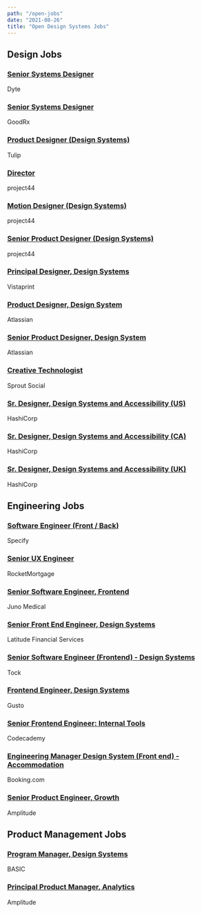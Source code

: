 ```yaml
---
path: "/open-jobs"
date: "2021-08-26"
title: "Open Design Systems Jobs"
---
```


## Design Jobs

### [Senior Systems Designer](https://dyte.freshteam.com/jobs/IhXiQVOvlESW/product-designer-b2b-remote)

Dyte

### [Senior Systems Designer](https://jobs.lever.co/goodrx/cf6bcedb-a9f8-46e0-96f9-388152d96c8d)

GoodRx

### [Product Designer (Design Systems)](https://tulip.co/careers/job-posting/?gh_jid=4578390003&gh_src=27b5fd843us)

Tulip

### [Director](https://boards.greenhouse.io/project44/jobs/3381973)

project44

### [Motion Designer (Design Systems)](https://boards.greenhouse.io/project44/jobs/3392930)

project44

### [Senior Product Designer (Design Systems)](https://boards.greenhouse.io/project44/jobs/3381973)

project44

### [Principal Designer, Design Systems](https://www.linkedin.com/jobs/view/2626942765/)

Vistaprint

### [Product Designer, Design System](https://jobs.lever.co/atlassian/04c69d75-11d2-455b-b4db-9557670651e9?lever-via=mchz33OSqn)

Atlassian

### [Senior Product Designer, Design System](https://jobs.lever.co/atlassian/ab45ae10-c95f-4f9c-86a3-0a88b5eb5cb5?lever-via=mchz33OSqn)

Atlassian

### [Creative Technologist](https://sproutsocial.com/careers/open-positions/?amp#/2953236/creative-technologist)

Sprout Social

### [Sr. Designer, Design Systems and Accessibility (US)](https://www.hashicorp.com/job/3139270)

HashiCorp

### [Sr. Designer, Design Systems and Accessibility (CA)](https://www.hashicorp.com/job/3139746)

HashiCorp

### [Sr. Designer, Design Systems and Accessibility (UK)](https://www.hashicorp.com/job/3139745)

HashiCorp

## Engineering Jobs

### [Software Engineer (Front / Back)](https://apply.workable.com/specify/j/3C39D6D6E5/)

Specify

### [Senior UX Engineer](https://www.myrocketcareer.com/ShowJob/JobId/483089/SeniorUXEngineer)

RocketMortgage

### [Senior Software Engineer, Frontend](https://jobs.lever.co/junomedical/5c2e3dbe-b6a4-4daa-8768-628a84fca279)

Juno Medical

### [Senior Front End Engineer, Design Systems](https://www.seek.com.au/job/53019326)

Latitude Financial Services

### [Senior Software Engineer (Frontend) - Design Systems](https://www.exploretock.com/join/careers/senior-software-engineer-frontend-design-systems)

Tock

### [​Frontend Engineer, Design Systems​](https://boards.greenhouse.io/gusto/jobs/3155237)

Gusto​

### [Senior Frontend Engineer: Internal Tools​](https://www.codecademy.com/about/jobs?gh_jid=5425949002)

​Codecademy

### [​Engineering Manager Design System (Front end) - Accommodation​](https://jobs.booking.com/careers?pid=562949954490438)

Booking.com

### [Senior Product Engineer, Growth](https://lnkd.in/dnnaPS-J)

Amplitude

## Product Management Jobs

### [Program Manager, Design Systems](https://www.basicagency.com/careers/8433ae2b-9d5a-49bb-a6df-339696950f43)

BASIC

### [Principal Product Manager, Analytics](https://lnkd.in/dEf8-w3b)

Amplitude
